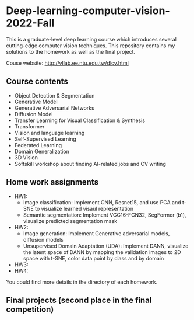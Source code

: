 # Deep-learning-computer-vision-2022-Fall
This is a graduate-level deep learning course which introduces several cutting-edge computer vision techniques. This repository contains my solutions to the homework as well as the final project.

Couse website: http://vllab.ee.ntu.edu.tw/dlcv.html

## Course contents
- Object Detection & Segmentation
- Generative Model
- Generative Adversarial Networks
- Diffusion Model
- Transfer Learning for Visual Classification & Synthesis
- Transformer
- Vision and language learning
- Self-Supervised Learning
- Federated Learning
- Domain Generalization
- 3D Vision
- Softskill workshop about finding AI-related jobs and CV writing

## Home work assignments
- HW1: 
  - Image classification: Implement CNN, Resnet15, and use PCA and t-SNE to visualize learned visaul representation
  - Semantic segmentation: Implement VGG16-FCN32, SegFormer (b1), visualize predicted segmentation mask
- HW2:
  - Image generation: Implement Generative adversarial models, diffusion models
  - Unsupervised Domain Adaptation (UDA): Implement DANN, visualize the latent space of DANN by mapping the validation images to 2D space with t-SNE, color data point by class and by domain
- HW3:
- HW4:

You could find more details in the directory of each homework.

## Final projects (second place in the final competition)

